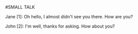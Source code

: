 #SMALL TALK

Jane [1]: Oh hello, I almost didn't see you there. How are you?

John [2]: I'm well, thanks for asking. How about you?

